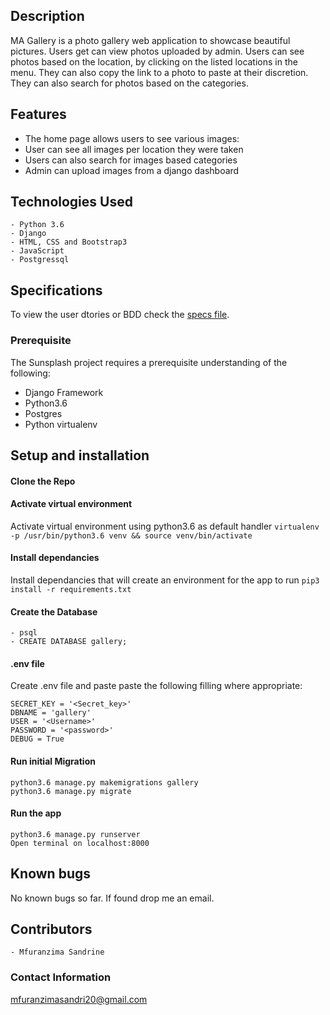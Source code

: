 ## Description

MA Gallery is a photo gallery web application to showcase beautiful pictures. Users get can view photos uploaded by admin. Users can see photos based on the location, by clicking on the listed locations in the menu. They can also copy the link to a photo to paste at their discretion. They can also search for photos based on the categories.

## Features
- The home page allows users to see various images:
- User can see all images per location they were taken
- Users can also search for images based categories
- Admin can upload images from a django dashboard

## Technologies Used
    - Python 3.6
    - Django
    - HTML, CSS and Bootstrap3
    - JavaScript
    - Postgressql

## Specifications
To view the user dtories or BDD check the [specs file](specs.md).

### Prerequisite
The Sunsplash project requires a prerequisite understanding of the following:
- Django Framework
- Python3.6
- Postgres
- Python virtualenv

## Setup and installation

#### Clone the Repo
####  Activate virtual environment
Activate virtual environment using python3.6 as default handler
    `virtualenv -p /usr/bin/python3.6 venv && source venv/bin/activate`
####  Install dependancies
Install dependancies that will create an environment for the app to run `pip3 install -r requirements.txt`
####  Create the Database
    - psql
    - CREATE DATABASE gallery;
####  .env file
Create .env file and paste paste the following filling where appropriate:

    SECRET_KEY = '<Secret_key>'
    DBNAME = 'gallery'
    USER = '<Username>'
    PASSWORD = '<password>'
    DEBUG = True
#### Run initial Migration
    python3.6 manage.py makemigrations gallery
    python3.6 manage.py migrate
#### Run the app
    python3.6 manage.py runserver
    Open terminal on localhost:8000

## Known bugs
No known bugs so far. If found drop me an email.


## Contributors
    - Mfuranzima Sandrine

### Contact Information
mfuranzimasandri20@gmail.com
